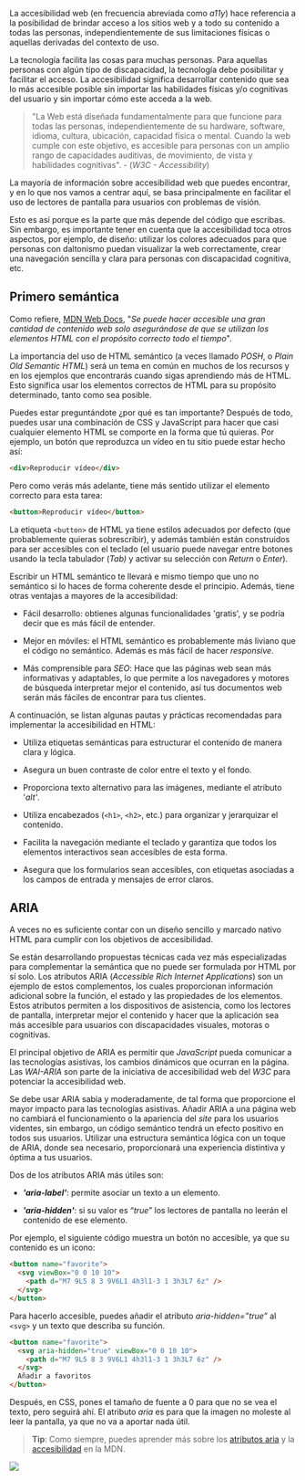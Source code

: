 La accesibilidad web (en frecuencia abreviada como _a11y_) hace referencia a la posibilidad de brindar acceso a los sitios web y a todo su contenido a todas las personas, independientemente de sus limitaciones físicas o aquellas derivadas del contexto de uso.

La tecnología facilita las cosas para muchas personas. Para aquellas personas con algún tipo de discapacidad, la tecnología debe posibilitar y facilitar el acceso. La accesibilidad significa desarrollar contenido que sea lo más accesible posible sin importar las habilidades físicas y/o cognitivas del usuario y sin importar cómo este acceda a la web.

> "La Web está diseñada fundamentalmente para que funcione para todas las personas, independientemente de su hardware, software, idioma, cultura, ubicación, capacidad física o mental. Cuando la web cumple con este objetivo, es accesible para personas con un amplio rango de capacidades auditivas, de movimiento, de vista y habilidades cognitivas". - (_W3C - Accessibility_)

La mayoría de información sobre accesibilidad web que puedes encontrar, y en lo que nos vamos a centrar aquí, se basa principalmente en facilitar el uso de lectores de pantalla para usuarios con problemas de visión.

Esto es así porque es la parte que más depende del código que escribas. Sin embargo, es importante tener en cuenta que la accesibilidad toca otros aspectos, por ejemplo, de diseño: utilizar los colores adecuados para que personas con daltonismo puedan visualizar la web correctamente, crear una navegación sencilla y clara para personas con discapacidad cognitiva, etc.


## Primero semántica

Como refiere, [MDN Web Docs](https://developer.mozilla.org/es/docs/Web/Accessibility), "_Se puede hacer accesible una gran cantidad de contenido web solo asegurándose de que se utilizan los elementos HTML con el propósito correcto todo el tiempo_".

La importancia del uso de HTML semántico (a veces llamado _POSH_, o _Plain Old Semantic HTML_) será un tema en común en muchos de los recursos y en los ejemplos que encontrarás cuando sigas aprendiendo más de HTML. Esto significa usar los elementos correctos de HTML para su propósito determinado, tanto como sea posible.

Puedes estar preguntándote ¿por qué es tan importante? Después de todo, puedes usar una combinación de CSS y JavaScript para hacer que casi cualquier elemento HTML se comporte en la forma que tú quieras. Por ejemplo, un botón que reproduzca un vídeo en tu sitio puede estar hecho así:

```HTML
<div>Reproducir vídeo</div>
```

Pero como verás más adelante, tiene más sentido utilizar el elemento correcto para esta tarea:

```HTML
<button>Reproducir vídeo</button>
```

La etiqueta `<button>` de HTML ya tiene estilos adecuados por defecto (que probablemente quieras sobrescribir), y además también están construidos para ser accesibles con el teclado (el usuario puede navegar entre botones usando la tecla tabulador (_Tab)_ y activar su selección con _Return_ o _Enter_).

Escribir un HTML semántico te llevará e mismo tiempo que uno no semántico si lo haces de forma coherente desde el principio. Además, tiene otras ventajas a mayores de la accesibilidad:

- Fácil desarrollo: obtienes algunas funcionalidades 'gratis', y se podría decir que es más fácil de entender.
    
- Mejor en móviles: el HTML semántico es probablemente más liviano que el código no semántico. Además es más fácil de hacer _responsive_.
    
- Más comprensible para _SEO_: Hace que las páginas web sean más informativas y adaptables, lo que permite a los navegadores y motores de búsqueda interpretar mejor el contenido, así tus documentos web serán más fáciles de encontrar para tus clientes.
    

A continuación, se listan algunas pautas y prácticas recomendadas para implementar la accesibilidad en HTML:

- Utiliza etiquetas semánticas para estructurar el contenido de manera clara y lógica.
    
- Asegura un buen contraste de color entre el texto y el fondo.
    
- Proporciona texto alternativo para las imágenes, mediante el atributo '_alt'_.
    
- Utiliza encabezados (`<h1>`, `<h2>`, etc.) para organizar y jerarquizar el contenido.
    
- Facilita la navegación mediante el teclado y garantiza que todos los elementos interactivos sean accesibles de esta forma.
    
- Asegura que los formularios sean accesibles, con etiquetas asociadas a los campos de entrada y mensajes de error claros.


## ARIA

A veces no es suficiente contar con un diseño sencillo y marcado nativo HTML para cumplir con los objetivos de accesibilidad.

Se están desarrollando propuestas técnicas cada vez más especializadas para complementar la semántica que no puede ser formulada por HTML por sí solo. Los atributos ARIA (_Accessible Rich Internet Applications_) son un ejemplo de estos complementos, los cuales proporcionan información adicional sobre la función, el estado y las propiedades de los elementos. Estos atributos permiten a los dispositivos de asistencia, como los lectores de pantalla, interpretar mejor el contenido y hacer que la aplicación sea más accesible para usuarios con discapacidades visuales, motoras o cognitivas.

El principal objetivo de ARIA es permitir que _JavaScript_ pueda comunicar a las tecnologías asistivas, los cambios dinámicos que ocurran en la página. Las _WAI-ARIA_ son parte de la iniciativa de accesibilidad web del _W3C_ para potenciar la accesibilidad web.

Se debe usar ARIA sabia y moderadamente, de tal forma que proporcione el mayor impacto para las tecnologías asistivas. Añadir ARIA a una página web no cambiará el funcionamiento o la apariencia del _site_ para los usuarios videntes, sin embargo, un código semántico tendrá un efecto positivo en todos sus usuarios. Utilizar una estructura semántica lógica con un toque de ARIA, donde sea necesario, proporcionará una experiencia distintiva y óptima a tus usuarios.

Dos de los atributos ARIA más útiles son:

- **_'aria-label'_**: permite asociar un texto a un elemento.
    
- **_'aria-hidden'_**: si su valor es “_true_” los lectores de pantalla no leerán el contenido de ese elemento.
    

Por ejemplo, el siguiente código muestra un botón no accesible, ya que su contenido es un icono:

```HTML
<button name="favorite">
  <svg viewBox="0 0 10 10">
    <path d="M7 9L5 8 3 9V6L1 4h3l1-3 1 3h3L7 6z" />
  </svg>
</button>
```

Para hacerlo accesible, puedes añadir el atributo _aria-hidden=”true”_ al `<svg>` y un texto que describa su función.

```HTML
<button name="favorite">
  <svg aria-hidden="true" viewBox="0 0 10 10">
    <path d="M7 9L5 8 3 9V6L1 4h3l1-3 1 3h3L7 6z" />
  </svg>
  Añadir a favoritos
</button>
```

Después, en CSS, pones el tamaño de fuente a 0 para que no se vea el texto, pero seguirá ahí. El atributo _aria_ es para que la imagen no moleste al leer la pantalla, ya que no va a aportar nada útil.

> **Tip**: Como siempre, puedes aprender más sobre los [atributos aria](https://developer.mozilla.org/en-US/docs/Learn/Accessibility/WAI-ARIA_basics) y la [accesibilidad](https://developer.mozilla.org/en-US/docs/Web/Accessibility) en la MDN.

![](./images/hab_tip_5.png)

